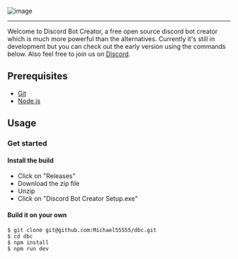 ![image](https://user-images.githubusercontent.com/30301026/135710086-ccc1bf54-088d-49b4-9aa6-9f6d2dfda84b.png)

---

Welcome to Discord Bot Creator, a free open source discord bot creator which is much more powerful than the alternatives.
Currently it's still in development but you can check out the early version using the commands below. Also feel free to join us on [Discord](https://discord.gg/Z7ybzt2KRr).

## Prerequisites

- [Git](https://git-scm.com/book/en/v2/Getting-Started-Installing-Git)
- [Node.js](https://nodejs.org/en/download/)

## Usage

### Get started

#### Install the build

- Click on "Releases"
- Download the zip file
- Unzip
- Click on "Discord Bot Creator Setup.exe"

#### Build it on your own

```
$ git clone git@github.com:Michael55555/dbc.git
$ cd dbc
$ npm install
$ npm run dev
```
